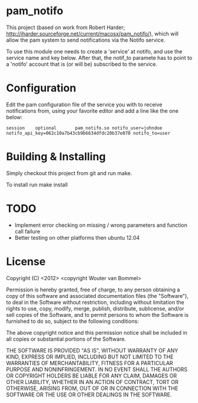 pam\_notifo
==========
 
This project (based on work from Robert Harder; http://iharder.sourceforge.net/current/macosx/pam_notifo/), which will allow the pam system to send notifications via the Notifo service.
 
To use this module one needs to create a 'service' at notifo, and use the service name and key below. After that, the notif\_to paramete has to point to a 'notifo' account that is (or will be) subscribed to the service.
 
Configuration
=============
Edit the pam configuration file of the service you with to receive notifications from, using your favorite editor and add a line like the one below:

    session    optional       pam_notifo.so notifo_user=johndoe notifo_api_key=062c10a7b43cb9b6634dfdc20b37e070 notifo_to=user
 
Building & Installing
=====================
Simply checkout this project from git and run make.
 
To install run make install
 
TODO
====
* Implement error checking on missing / wrong parameters and function call failure
* Better testing on other platforms then ubuntu 12.04
  
License
=======
Copyright (C) \<2012\> \<copyright Wouter van Bommel\>

Permission is hereby granted, free of charge, to any person obtaining a copy of this software and associated documentation files (the "Software"), to deal in the Software without restriction, including without limitation the rights to use, copy, modify, merge, publish, distribute, sublicense, and/or sell copies of the Software, and to permit persons to whom the Software is furnished to do so, subject to the following conditions:

The above copyright notice and this permission notice shall be included in all copies or substantial portions of the Software.

THE SOFTWARE IS PROVIDED "AS IS", WITHOUT WARRANTY OF ANY KIND, EXPRESS OR IMPLIED, INCLUDING BUT NOT LIMITED TO THE WARRANTIES OF MERCHANTABILITY, FITNESS FOR A PARTICULAR PURPOSE AND NONINFRINGEMENT. IN NO EVENT SHALL THE AUTHORS OR COPYRIGHT HOLDERS BE LIABLE FOR ANY CLAIM, DAMAGES OR OTHER LIABILITY, WHETHER IN AN ACTION OF CONTRACT, TORT OR OTHERWISE, ARISING FROM, OUT OF OR IN CONNECTION WITH THE SOFTWARE OR THE USE OR OTHER DEALINGS IN THE SOFTWARE.
